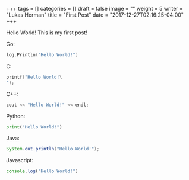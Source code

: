 +++
tags = []
categories = []
draft = false
image = ""
weight = 5
writer = "Lukas Herman"
title = "First Post"
date = "2017-12-27T02:16:25-04:00"
+++

Hello World! This is my first post!

Go:
```go
log.Println("Hello World!")
```

C:
```c
printf("Hello World!\
");
```

C++:
```c++
cout << "Hello World!" << endl;
```

Python:
```python
print("Hello World!")
```

Java:
```java
System.out.println("Hello World!");
```


Javascript:
```javascript
console.log("Hello World!")
```